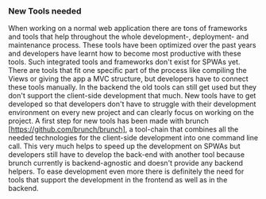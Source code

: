 ### New Tools needed
When working on a normal web application there are tons of frameworks and tools that help throughout the whole development-, deployment- and maintenance process. These tools have been optimized over the past years and developers have learnt how to become most productive with these tools.
Such integrated tools and frameworks don't exist for SPWAs yet. There are tools that fit one specific part of the process like compiling the Views or giving the app a MVC structure, but developers have to connect these tools manually. In the backend the old tools can still get used but they don't support the client-side development that much. New tools have to get developed so that developers don't have to struggle with their development environment on every new project and can clearly focus on working on the project.
A first step for new tools has been made with brunch [https://github.com/brunch/brunch], a tool-chain that combines all the needed technologies for the client-side development into one command line call. This very much helps to speed up the development on SPWAs but developers still have to develop the back-end with another tool because brunch currently is backend-agnostic and doesn't provide any backend helpers. To ease development even more there is definitely the need for tools that support the development in the frontend as well as in the backend.